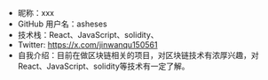 - 昵称：xxx
- GitHub 用户名：asheses
- 技术栈：React、JavaScript、solidity、
- Twitter: https://x.com/jinwanqu150561
- 自我介绍：目前在做区块链相关的项目，对区块链技术有浓厚兴趣，对React、JavaScript、solidity等技术有一定了解。
